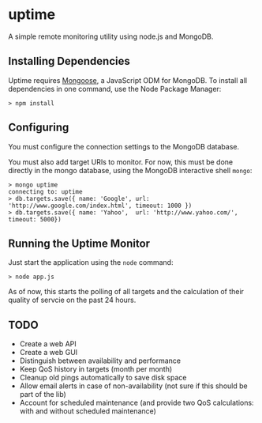 uptime
======

A simple remote monitoring utility using node.js and MongoDB.

Installing Dependencies
-----------------------

Uptime requires [Mongoose](http://mongoosejs.com/), a JavaScript ODM for MongoDB. To install all dependencies in one command, use the Node Package Manager:

    > npm install

Configuring
-----------

You must configure the connection settings to the MongoDB database.

You must also add target URIs to monitor. For now, this must be done directly in the mongo database, using the MongoDB interactive shell `mongo`:

    > mongo uptime
    connecting to: uptime
    > db.targets.save({ name: 'Google', url: 'http://www.google.com/index.html', timeout: 1000 })
    > db.targets.save({ name: 'Yahoo',  url: 'http://www.yahoo.com/', timeout: 5000})

Running the Uptime Monitor
--------------------------

Just start the application using the `node` command:

    > node app.js

As of now, this starts the polling of all targets and the calculation of their quality of servcie on the past 24 hours.

TODO
----

* Create a web API
* Create a web GUI
* Distinguish between availability and performance
* Keep QoS history in targets (month per month)
* Cleanup old pings automatically to save disk space
* Allow email alerts in case of non-availability (not sure if this should be part of the lib)
* Account for scheduled maintenance (and provide two QoS calculations: with and without scheduled maintenance)